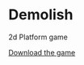 # Demolish
2d Platform game



[Download the game](https://github.com/TrueFengTingGuo/Demolish/raw/main/Export/.exe)
